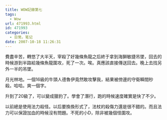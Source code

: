 ```yaml
---
title: WOW記錄第七
tags:
  - Wow
url: 471993.html
id: 471993
categories:
  - 日常。笔记
date: 2007-10-18 11:26:31
---
```


費盡辛苦，轉悠了大半天，宰殺了好幾條魚龍之后終于拿到海獅敏捷吊墜，回去的時候游到半路給幾條魚龍圍攻，死了一次。唉。真應該直接傳送回去。晚上去找另外一半的吊墜。

月光林地。一個16級的牛頭人德魯伊竟然敢攻擊我，結果被傍邊的守衛瞬間秒殺。哈哈。爽一個字。

升到了20級了，可以變成獵豹了。學會了潛行，跑的時候速度確實是快了不少。

以前總是使用法力殺怪。以后要換換形式了，法杖的殺傷力還是很不錯的。而且法力可以保證加血的時候沒有問題。不死的小D，除非被幾個怪圍攻。